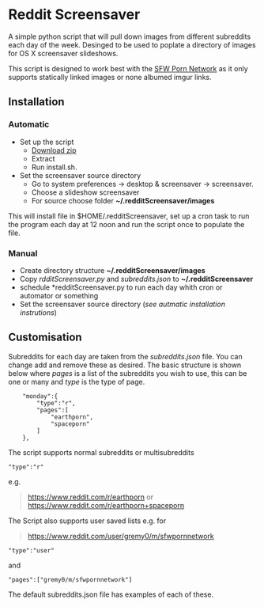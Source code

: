 # Reddit Screensaver

A simple python script that will pull down images from different subreddits each day of the week. Desinged to be used to poplate a directory of images for OS X screensaver slideshows.

This script is designed to work best with the [SFW Porn Network](https://www.reddit.com/r/sfwpornnetwork/wiki/network) as it only supports statically linked images or none albumed imgur links.

## Installation

### Automatic
- Set up the script
	- [Download zip](https://github.com/thh21/redditScreensaver/archive/master.zip)
	- Extract
	- Run install.sh. 
- Set the screensaver source directory
	- Go to system preferences -> desktop & screensaver -> screensaver. 
	- Choose a slideshow screensaver
	- For source choose folder **~/.redditScreensaver/images**

This will install file in $HOME/.redditScreensaver, set up a cron task to run the program each day at 12 noon and run the script once to populate the file.

### Manual

- Create directory structure **~/.redditScreensaver/images**
- Copy *rdditScreensaver.py* and *subreddits.json* to **~/.redditScreensaver**
- schedule *redditScreensaver.py to run each day whith cron or automator or something
- Set the screensaver source directory (*see autmatic installation instrutions*)

## Customisation

Subreddits for each day are taken from the *subreddits.json* file. You can change add and remove these as desired. The basic structure is shown below where *pages* is a list of the subreddits you wish to use, this can be one or many and *type* is the type of page. 

```
	"monday":{
		"type":"r", 
		"pages":[
			"earthporn",
			"spaceporn"
		]
	},
```

The script supports normal subreddits or multisubreddits

`"type":"r"`

e.g.
> https://www.reddit.com/r/earthporn
or 
> https://www.reddit.com/r/earthporn+spaceporn

The Script also supports user saved lists e.g.
for 
> https://www.reddit.com/user/gremy0/m/sfwpornnetwork

`"type":"user"`

and

`"pages":["gremy0/m/sfwpornnetwork"]`

The default subreddits.json file has examples of each of these.

